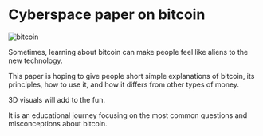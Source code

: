 # Cyberspace paper on bitcoin
![bitcoin](https://user-images.githubusercontent.com/103905410/168679471-86db9928-2c51-4f96-8eb1-56157cdfcbb3.png)

Sometimes, learning about bitcoin can make people feel like aliens to the new technology.

This paper is hoping to give people short simple explanations of bitcoin, its principles, how to use it, and how it differs from other types of money.

3D visuals will add to the fun.

It is an educational journey focusing on the most common questions and misconceptions about bitcoin.
